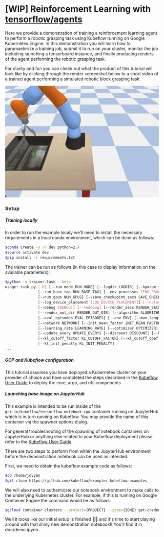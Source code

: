 # [WIP] Reinforcement Learning with [tensorflow/agents](https://github.com/tensorflow/agents)

Here we provide a demonstration of training a reinforcement learning agent to perform a robotic grasping task using Kubeflow running on Google Kubernetes Engine. In this demonstration you will learn how to paramaeterize a training job, submit it to run on your cluster, monitor the job including launching a tensorboard instance, and finally producing renders of the agent performing the robotic grasping task.

For clarity and fun you can check out what the product of this tutorial will look like by clicking through the render screenshot below to a short video of a trained agent performing a simulated robotic block grasping task:

[![](doc/render_preview.png)](https://youtu.be/0X0w5XOtcHw)

### Setup

##### Training locally

In order to run the example localy we'll need to install the necessary requirements in a local conda environment, which can be done as follows:

```bash
$conda create -y -n dev python=2.7
$source activate dev
$pip install -r requirements.txt
```

The trainer can be run as follows (in this case to display information on the available parameters):

```bash
$python -m trainer.task --help
usage: task.py [-h] [--run_mode RUN_MODE] [--logdir LOGDIR] [--hparam_set_id HPARAM_SET_ID]
               [--run_base_tag RUN_BASE_TAG] [--env_processes [ENV_PROCESSES]] [--noenv_processes]
               [--num_gpus NUM_GPUS] [--save_checkpoint_secs SAVE_CHECKPOINT_SECS]
               [--log_device_placement [LOG_DEVICE_PLACEMENT]] [--nolog_device_placement]
               [--debug [DEBUG]] [--nodebug] [--render_secs RENDER_SECS]
               [--render_out_dir RENDER_OUT_DIR] [--algorithm ALGORITHM] [--num_agents NUM_AGENTS]
               [--eval_episodes EVAL_EPISODES] [--env ENV] [--max_length MAX_LENGTH] [--steps STEPS]
               [--network NETWORK] [--init_mean_factor INIT_MEAN_FACTOR] [--init_std INIT_STD]
               [--learning_rate LEARNING_RATE] [--optimizer OPTIMIZER] [--update_epochs UPDATE_EPOCHS]
               [--update_every UPDATE_EVERY] [--discount DISCOUNT] [--kl_target KL_TARGET]
               [--kl_cutoff_factor KL_CUTOFF_FACTOR] [--kl_cutoff_coef KL_CUTOFF_COEF]
               [--kl_init_penalty KL_INIT_PENALTY]
...
```


##### GCP and Kubeflow configuration

This tutorial assumes you have deployed a Kubernetes cluster on your provider of choice and have completed the steps described in the [Kubeflow User Guide](https://github.com/kubeflow/kubeflow/blob/master/user_guide.md) to deploy the core, argo, and nfs components.

##### Launching base image on JupyterHub

This example is intended to be run inside of the `gcr.io/kubeflow/tensorflow-notebook-cpu` container running on JupyterHub which is in turn running on Kubeflow. You may provide the name of this container via the spawner options dialog.

For general troubleshooting of the spawning of notebook containers on JupyterHub or anything else related to your Kubeflow deployment please refer to the [Kubeflow User Guide](https://github.com/kubeflow/kubeflow/blob/master/user_guide.md).

There are two steps to perform from within the JupyterHub environment before the demonstration notebook can be used as intended.

First, we need to obtain the kubeflow example code as follows:

```bash
$cd /home/jovyan
$git clone https://github.com/kubeflow/examples kubeflow-examples
```

We will also need to authenticate our notebook environment to make calls to the underlying Kubernetes cluster. For example, if this is running on Google Container Engine the command would be as follows:

```bash
$gcloud container clusters --project={PROJECT} --zone={ZONE} get-credentials {CLUSTER}
```

Well it looks like our initial setup is finished 🎉🎉 and it's time to start playing around with that shiny new demonstration notebook!! You'll find it in doc/demo.ipynb.
